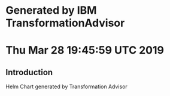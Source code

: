 # Generated by IBM TransformationAdvisor
# Thu Mar 28 19:45:59 UTC 2019
## Introduction

Helm Chart generated by Transformation Advisor
